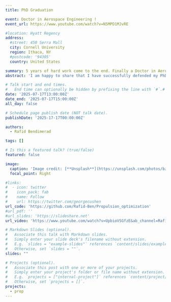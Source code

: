 ```yaml
---
title: PhD Graduation

event: Doctor in Aerospace Engineering ! 
event_url: https://www.youtube.com/watch?v=N5MPD1MJvRE

#location: Hyatt Regency
address:
  #street: 450 Serra Mall
  city: Cornell University
  region: Ithaca, NY
  #postcode: '94305'
  country: United States

summary: 5 years of hard work come to the end. Finally a Doctor in Aerospace Engineering!
abstract: 'I am happy to share that I have successfully defended my PhD thesis in Aerospace Engineering at Cornell University. I am immensely grateful to my advisor, Prof. Elaine Petro, my committee members, Prof. Dmitry Savransky and Prof. Anil Damle, and to all ASTRA Lab members and the Cornell community for being part of this amazing journey.  My thesis covered three independent topics, all united under the umbrella of space propulsion:  1. Space missions are terminated once the onboard fuel is depleted. My research develops an analytical framework to model and optimize on-orbit refueling.  2. A type of electric thrusters, called “electrospray thrusters”, are used for the propulsion of small satellites and they utilize ionic liquids as propellant. My research builds a supervised machine learning classifier to identify whether an ionic liquid is a “suitable” or “unsuitable” propellant.  3. During the operation of electrospray thrusters, molecule-molecule and molecule-wall collisions occur and lead to system degradation. My research uses Molecular Dynamics simulations to model these collisions and predict their outcomes.  Excited for the next chapter!'

# Talk start and end times.
#   End time can optionally be hidden by prefixing the line with `#`.#
date: '2025-07-17T13:00:00Z'
date_end: '2025-07-17T15:00:00Z'
all_day: false

# Schedule page publish date (NOT talk date).
publishDate: '2025-17-17T00:00:00Z'

authors:
  - Rafid Bendimerad

tags: []

# Is this a featured talk? (true/false)
featured: false

image:
  caption: 'Image credit: [**Unsplash**](https://unsplash.com/photos/bzdhc5b3Bxs)'
  focal_point: Right

#links:
#  - icon: twitter
#    icon_pack: fab
#    name: Follow
#    url: https://twitter.com/georgecushen
url_code: 'https://github.com/Rafid-Ben/Propulsion_optimization'
#url_pdf: ''
#url_slides: 'https://slideshare.net'
url_video: 'https://www.youtube.com/watch?v=UpbioVSGfzE&ab_channel=RafidBendimerad'

# Markdown Slides (optional).
#   Associate this talk with Markdown slides.
#   Simply enter your slide deck's filename without extension.
#   E.g. `slides = "example-slides"` references `content/slides/example-slides.md`.
#   Otherwise, set `slides = ""`.
slides: ""

# Projects (optional).
#   Associate this post with one or more of your projects.
#   Simply enter your project's folder or file name without extension.
#   E.g. `projects = ["internal-project"]` references `content/project/deep-learning/index.md`.
#   Otherwise, set `projects = []`.
projects:
  - prop
---
```

